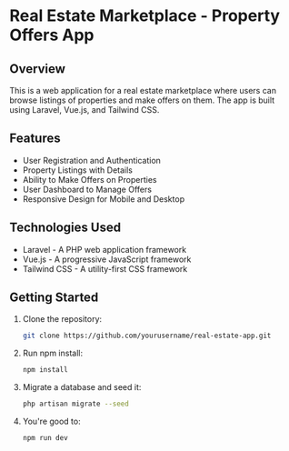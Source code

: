 # Real Estate Marketplace - Property Offers App

## Overview
This is a web application for a real estate marketplace where users can browse listings of properties and make offers on them. The app is built using Laravel, Vue.js, and Tailwind CSS.

## Features
- User Registration and Authentication
- Property Listings with Details
- Ability to Make Offers on Properties
- User Dashboard to Manage Offers
- Responsive Design for Mobile and Desktop

## Technologies Used
- Laravel - A PHP web application framework
- Vue.js - A progressive JavaScript framework
- Tailwind CSS - A utility-first CSS framework

## Getting Started
1. Clone the repository:
   ```bash
   git clone https://github.com/yourusername/real-estate-app.git
2. Run npm install:
   ```bash
   npm install
3. Migrate a database and seed it:
   ```bash
   php artisan migrate --seed
4. You're good to:
   ```bash
   npm run dev
